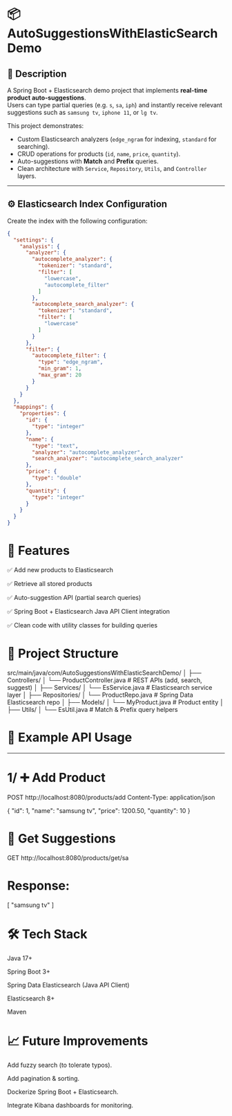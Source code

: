 # 📦 AutoSuggestionsWithElasticSearchDemo

## 🔎 Description
A Spring Boot + Elasticsearch demo project that implements **real-time product auto-suggestions**.  
Users can type partial queries (e.g. `s`, `sa`, `iph`) and instantly receive relevant suggestions such as `samsung tv`, `iphone 11`, or `lg tv`.  

This project demonstrates:
- Custom Elasticsearch analyzers (`edge_ngram` for indexing, `standard` for searching).
- CRUD operations for products (`id`, `name`, `price`, `quantity`).
- Auto-suggestions with **Match** and **Prefix** queries.
- Clean architecture with `Service`, `Repository`, `Utils`, and `Controller` layers.

---

## ⚙️ Elasticsearch Index Configuration

Create the index with the following configuration:

```json
{
  "settings": {
    "analysis": {
      "analyzer": {
        "autocomplete_analyzer": {
          "tokenizer": "standard",
          "filter": [
            "lowercase",
            "autocomplete_filter"
          ]
        },
        "autocomplete_search_analyzer": {
          "tokenizer": "standard",
          "filter": [
            "lowercase"
          ]
        }
      },
      "filter": {
        "autocomplete_filter": {
          "type": "edge_ngram",
          "min_gram": 1,
          "max_gram": 20
        }
      }
    }
  },
  "mappings": {
    "properties": {
      "id": {
        "type": "integer"
      },
      "name": {
        "type": "text",
        "analyzer": "autocomplete_analyzer",
        "search_analyzer": "autocomplete_search_analyzer"
      },
      "price": {
        "type": "double"
      },
      "quantity": {
        "type": "integer"
      }
    }
  }
}

```


# 🚀 Features


✅ Add new products to Elasticsearch

✅ Retrieve all stored products

✅ Auto-suggestion API (partial search queries)

✅ Spring Boot + Elasticsearch Java API Client integration

✅ Clean code with utility classes for building queries



# 📂 Project Structure

src/main/java/com/AutoSuggestionsWithElasticSearchDemo/
│
├── Controllers/
│   └── ProductController.java   # REST APIs (add, search, suggest)
│
├── Services/
│   └── EsService.java           # Elasticsearch service layer
│
├── Repositories/
│   └── ProductRepo.java         # Spring Data Elasticsearch repo
│
├── Models/
│   └── MyProduct.java           # Product entity
│
├── Utils/
│   └── EsUtil.java              # Match & Prefix query helpers



# 📌 Example API Usage
------------------------

# 1/ ➕ Add Product


POST http://localhost:8080/products/add
Content-Type: application/json

{
  "id": 1,
  "name": "samsung tv",
  "price": 1200.50,
  "quantity": 10
}


# 🔎 Get Suggestions


GET http://localhost:8080/products/get/sa



 # Response:

 [
  "samsung tv"
]

# 🛠️ Tech Stack


Java 17+

Spring Boot 3+

Spring Data Elasticsearch (Java API Client)

Elasticsearch 8+

Maven


# 📈 Future Improvements


Add fuzzy search (to tolerate typos).

Add pagination & sorting.

Dockerize Spring Boot + Elasticsearch.

Integrate Kibana dashboards for monitoring.


